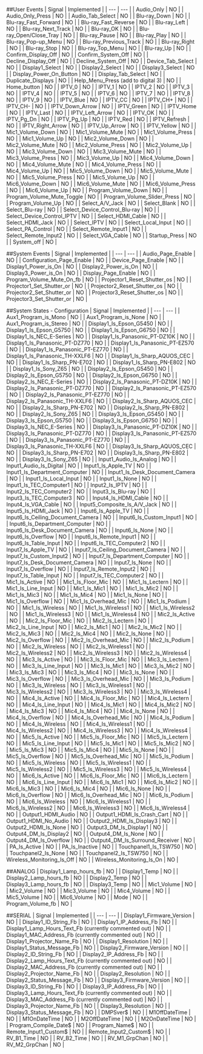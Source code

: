 ##User Events
| Signal | Implemented |
| --- | --- |
| Audio_Only | NO |
| Audio_Only_Press | NO |
| Audio_Tab_Select | NO |
| Blu-ray_Down | NO |
| Blu-ray_Fast_Forward | NO |
| Blu-ray_Fast_Reverse | NO |
| Blu-ray_Left | NO |
| Blu-ray_Next_Track | NO |
| Blu-ray_OK | NO |
| Blu-ray_Open/Close_Tray | NO |
| Blu-ray_Pause | NO |
| Blu-ray_Play | NO |
| Blu-ray_Pop-up_Menu | NO |
| Blu-ray_Previous_Track | NO |
| Blu-ray_Right | NO |
| Blu-ray_Stop | NO |
| Blu-ray_Top_Menu | NO |
| Blu-ray_Up | NO |
| Confirm_Display_Off | NO |
| Confirm_System_Off | NO |
| Decline_Display_Off | NO |
| Decline_System_Off | NO |
| Device_Tab_Select | NO |
| Display1_Select | NO |
| Display2_Select | NO |
| Display3_Select | NO |
| Display_Power_On_Button | NO |
| Display_Tab_Select | NO |
| Duplicate_Displays | NO |
| Help_Menu_Press (add to digital 3) | NO |
| Home_button | NO |
| IPTV_0 | NO |
| IPTV_1 | NO |
| IPTV_2 | NO |
| IPTV_3 | NO |
| IPTV_4 | NO |
| IPTV_5 | NO |
| IPTV_6 | NO |
| IPTV_7 | NO |
| IPTV_8 | NO |
| IPTV_9 | NO |
| IPTV_Blue | NO |
| IPTV_CC | NO |
| IPTV_CH+ | NO |
| IPTV_CH- | NO |
| IPTV_Down_Arrow | NO |
| IPTV_Green | NO |
| IPTV_Home | NO |
| IPTV_Last | NO |
| IPTV_Left_Arrow | NO |
| IPTV_OK | NO |
| IPTV_Pg_Dn | NO |
| IPTV_Pg_Up | NO |
| IPTV_Red | NO |
| IPTV_Refresh | NO |
| IPTV_Right_Arrow | NO |
| IPTV_Up_Arrow | NO |
| IPTV_Yellow | NO |
| Mic1_Volume_Down | NO |
| Mic1_Volume_Mute | NO |
| Mic1_Volume_Press | NO |
| Mic1_Volume_Up | NO |
| Mic2_Volume_Down | NO |
| Mic2_Volume_Mute | NO |
| Mic2_Volume_Press | NO |
| Mic2_Volume_Up | NO |
| Mic3_Volume_Down | NO |
| Mic3_Volume_Mute | NO |
| Mic3_Volume_Press | NO |
| Mic3_Volume_Up | NO |
| Mic4_Volume_Down | NO |
| Mic4_Volume_Mute | NO |
| Mic4_Volume_Press | NO |
| Mic4_Volume_Up | NO |
| Mic5_Volume_Down | NO |
| Mic5_Volume_Mute | NO |
| Mic5_Volume_Press | NO |
| Mic5_Volume_Up | NO |
| Mic6_Volume_Down | NO |
| Mic6_Volume_Mute | NO |
| Mic6_Volume_Press | NO |
| Mic6_Volume_Up | NO |
| Program_Volume_Down | NO |
| Program_Volume_Mute_Toggle | NO |
| Program_Volume_Slider_Press | NO |
| Program_Volume_Up | NO |
| Select_A/V_Jack | NO |
| Select_Blank | NO |
| Select_Blu-ray | NO |
| Select_Device_Control_Blu-ray | NO |
| Select_Device_Control_IPTV | NO |
| Select_HDMI_Cable | NO |
| Select_HDMI_Jack | NO |
| Select_IPTV | NO |
| Select_Local_Input | NO |
| Select_PA_Control | NO |
| Select_Remote_Input1 | NO |
| Select_Remote_Input2 | NO |
| Select_VGA_Cable | NO |
| Startup_Press | NO |
| System_off | NO |

##System Events
| Signal | Implemented |
| --- | --- |
| Audio_Page_Enable | NO |
| Configuration_Page_Enable | NO |
| Device_Page_Enable | NO |
| Display1_Power_is_On | NO |
| Display2_Power_is_On | NO |
| Display3_Power_is_On | NO |
| Display_Page_Enable | NO |
| Program_Volume_Mute_On_fb | NO |
| Projector1_Reset_Shutter_os | NO |
| Projector1_Set_Shutter_or | NO |
| Projector2_Reset_Shutter_os | NO |
| Projector2_Set_Shutter_or | NO |
| Projector3_Reset_Shutter_os | NO |
| Projector3_Set_Shutter_or | NO |

##System States - Configuration
| Signal | Implemented |
| --- | --- |
| Aux1_Program_is_Mono | NO |
| Aux1_Program_is_None | NO |
| Aux1_Program_is_Stereo | NO |
| Display1_Is_Epson_G5450 | NO |
| Display1_Is_Epson_G5750 | NO |
| Display1_Is_Epson_G6750 | NO |
| Display1_Is_NEC_E-Series | NO |
| Display1_Is_Panasonic_PT-DZ10K | NO |
| Display1_Is_Panasonic_PT-DZ770 | NO |
| Display1_Is_Panasonic_PT-EZ570 | NO |
| Display1_Is_Panasonic_PT-EZ770 | NO |
| Display1_Is_Panasonic_TH-XXLF6 | NO |
| Display1_Is_Sharp_AQUOS_CEC | NO |
| Display1_Is_Sharp_PN-E702 | NO |
| Display1_Is_Sharp_PN-E802 | NO |
| Display1_Is_Sony_Z65 | NO |
| Display2_Is_Epson_G5450 | NO |
| Display2_Is_Epson_G5750 | NO |
| Display2_Is_Epson_G6750 | NO |
| Display2_Is_NEC_E-Series | NO |
| Display2_Is_Panasonic_PT-DZ10K | NO |
| Display2_Is_Panasonic_PT-DZ770 | NO |
| Display2_Is_Panasonic_PT-EZ570 | NO |
| Display2_Is_Panasonic_PT-EZ770 | NO |
| Display2_Is_Panasonic_TH-XXLF6 | NO |
| Display2_Is_Sharp_AQUOS_CEC | NO |
| Display2_Is_Sharp_PN-E702 | NO |
| Display2_Is_Sharp_PN-E802 | NO |
| Display2_Is_Sony_Z65 | NO |
| Display3_Is_Epson_G5450 | NO |
| Display3_Is_Epson_G5750 | NO |
| Display3_Is_Epson_G6750 | NO |
| Display3_Is_NEC_E-Series | NO |
| Display3_Is_Panasonic_PT-DZ10K | NO |
| Display3_Is_Panasonic_PT-DZ770 | NO |
| Display3_Is_Panasonic_PT-EZ570 | NO |
| Display3_Is_Panasonic_PT-EZ770 | NO |
| Display3_Is_Panasonic_TH-XXLF6 | NO |
| Display3_Is_Sharp_AQUOS_CEC | NO |
| Display3_Is_Sharp_PN-E702 | NO |
| Display3_Is_Sharp_PN-E802 | NO |
| Display3_Is_Sony_Z65 | NO |
| Input1_Audio_Is_Analog | NO |
| Input1_Audio_Is_Digital | NO |
| Input1_Is_Apple_TV | NO |
| Input1_Is_Department_Computer | NO |
| Input1_Is_Desk_Document_Camera | NO |
| Input1_Is_Local_Input | NO |
| Input1_Is_None | NO |
| Input1_Is_TEC_Computer1 | NO |
| Input2_Is_IPTV | NO |
| Input2_Is_TEC_Computer2 | NO |
| Input3_Is_Blu-ray | NO |
| Input3_Is_TEC_Computer3 | NO |
| Input4_Is_HDMI_Cable | NO |
| Input4_Is_VGA_Cable | NO |
| Input5_Composite_Is_A/V_Jack | NO |
| Input5_Is_HDMI_Jack | NO |
| Input6_Is_Apple_TV | NO |
| Input6_Is_Ceiling_Document_Camera | NO |
| Input6_Is_Custom_Input1 | NO |
| Input6_Is_Department_Computer | NO |
| Input6_Is_Desk_Document_Camera | NO |
| Input6_Is_None | NO |
| Input6_Is_Overflow | NO |
| Input6_Is_Remote_Input1 | NO |
| Input6_Is_Table_Input | NO |
| Input6_Is_TEC_Computer2 | NO |
| Input7_Is_Apple_TV | NO |
| Input7_Is_Ceiling_Document_Camera | NO |
| Input7_Is_Custom_Input2 | NO |
| Input7_Is_Department_Computer | NO |
| Input7_Is_Desk_Document_Camera | NO |
| Input7_Is_None | NO |
| Input7_Is_Overflow | NO |
| Input7_Is_Remote_Input2 | NO |
| Input7_Is_Table_Input | NO |
| Input7_Is_TEC_Computer2 | NO |
| Mic1_Is_Active | NO |
| Mic1_Is_Floor_Mic | NO |
| Mic1_Is_Lectern | NO |
| Mic1_Is_Line_Input | NO |
| Mic1_Is_Mic1 | NO |
| Mic1_Is_Mic2 | NO |
| Mic1_Is_Mic3 | NO |
| Mic1_Is_Mic4 | NO |
| Mic1_Is_None | NO |
| Mic1_Is_Overflow | NO |
| Mic1_Is_Overhead_Mic | NO |
| Mic1_Is_Podium | NO |
| Mic1_Is_Wireless | NO |
| Mic1_Is_Wireless1 | NO |
| Mic1_Is_Wireless2 | NO |
| Mic1_Is_Wireless3 | NO |
| Mic1_Is_Wireless4 | NO |
| Mic2_Is_Active | NO |
| Mic2_Is_Floor_Mic | NO |
| Mic2_Is_Lectern | NO |
| Mic2_Is_Line_Input | NO |
| Mic2_Is_Mic1 | NO |
| Mic2_Is_Mic2 | NO |
| Mic2_Is_Mic3 | NO |
| Mic2_Is_Mic4 | NO |
| Mic2_Is_None | NO |
| Mic2_Is_Overflow | NO |
| Mic2_Is_Overhead_Mic | NO |
| Mic2_Is_Podium | NO |
| Mic2_Is_Wireless | NO |
| Mic2_Is_Wireless1 | NO |
| Mic2_Is_Wireless2 | NO |
| Mic2_Is_Wireless3 | NO |
| Mic2_Is_Wireless4 | NO |
| Mic3_Is_Active | NO |
| Mic3_Is_Floor_Mic | NO |
| Mic3_Is_Lectern | NO |
| Mic3_Is_Line_Input | NO |
| Mic3_Is_Mic1 | NO |
| Mic3_Is_Mic2 | NO |
| Mic3_Is_Mic3 | NO |
| Mic3_Is_Mic4 | NO |
| Mic3_Is_None | NO |
| Mic3_Is_Overflow | NO |
| Mic3_Is_Overhead_Mic | NO |
| Mic3_Is_Podium | NO |
| Mic3_Is_Wireless | NO |
| Mic3_Is_Wireless1 | NO |
| Mic3_Is_Wireless2 | NO |
| Mic3_Is_Wireless3 | NO |
| Mic3_Is_Wireless4 | NO |
| Mic4_Is_Active | NO |
| Mic4_Is_Floor_Mic | NO |
| Mic4_Is_Lectern | NO |
| Mic4_Is_Line_Input | NO |
| Mic4_Is_Mic1 | NO |
| Mic4_Is_Mic2 | NO |
| Mic4_Is_Mic3 | NO |
| Mic4_Is_Mic4 | NO |
| Mic4_Is_None | NO |
| Mic4_Is_Overflow | NO |
| Mic4_Is_Overhead_Mic | NO |
| Mic4_Is_Podium | NO |
| Mic4_Is_Wireless | NO |
| Mic4_Is_Wireless1 | NO |
| Mic4_Is_Wireless2 | NO |
| Mic4_Is_Wireless3 | NO |
| Mic4_Is_Wireless4 | NO |
| Mic5_Is_Active | NO |
| Mic5_Is_Floor_Mic | NO |
| Mic5_Is_Lectern | NO |
| Mic5_Is_Line_Input | NO |
| Mic5_Is_Mic1 | NO |
| Mic5_Is_Mic2 | NO |
| Mic5_Is_Mic3 | NO |
| Mic5_Is_Mic4 | NO |
| Mic5_Is_None | NO |
| Mic5_Is_Overflow | NO |
| Mic5_Is_Overhead_Mic | NO |
| Mic5_Is_Podium | NO |
| Mic5_Is_Wireless | NO |
| Mic5_Is_Wireless1 | NO |
| Mic5_Is_Wireless2 | NO |
| Mic5_Is_Wireless3 | NO |
| Mic5_Is_Wireless4 | NO |
| Mic6_Is_Active | NO |
| Mic6_Is_Floor_Mic | NO |
| Mic6_Is_Lectern | NO |
| Mic6_Is_Line_Input | NO |
| Mic6_Is_Mic1 | NO |
| Mic6_Is_Mic2 | NO |
| Mic6_Is_Mic3 | NO |
| Mic6_Is_Mic4 | NO |
| Mic6_Is_None | NO |
| Mic6_Is_Overflow | NO |
| Mic6_Is_Overhead_Mic | NO |
| Mic6_Is_Podium | NO |
| Mic6_Is_Wireless | NO |
| Mic6_Is_Wireless1 | NO |
| Mic6_Is_Wireless2 | NO |
| Mic6_Is_Wireless3 | NO |
| Mic6_Is_Wireless4 | NO |
| Output1_HDMI_Audio | NO |
| Output1_HDMI_Is_Crash_Cart | NO |
| Output1_HDMI_No_Audio | NO |
| Output2_HDMI_Is_Display3 | NO |
| Output2_HDMI_Is_None | NO |
| Output3_DM_Is_Display1 | NO |
| Output4_DM_Is_Display2 | NO |
| Output4_DM_Is_None | NO |
| Output4_DM_Is_Overflow | NO |
| Output4_DM_Is_Surround_Receiver | NO |
| PA_Is_Active | NO |
| PA_Is_Inactive | NO |
| Touchpanel1_Is_TSW750 | NO |
| Touchpanel2_Is_None | NO |
| Touchpanel2_Is_TSW750 | NO |
| Wireless_Monitoring_Is_Off | NO |
| Wireless_Monitoring_Is_On | NO |

##ANALOG
| Display1_Lamp_hours_fb | NO |
| Display1_Temp | NO |
| Display2_Lamp_hours_fb | NO |
| Display2_Temp | NO |
| Display3_Lamp_hours_fb | NO |
| Display3_Temp | NO |
| Mic1_Volume | NO |
| Mic2_Volume | NO |
| Mic3_Volume | NO |
| Mic4_Volume | NO |
| Mic5_Volume | NO |
| Mic6_Volume | NO |
| Mode | NO |
| Program_Volume_fb | NO |

##SERIAL
| Signal | Implemented |
| --- | --- |
| Display1_Firmware_Version | NO |
| Display1_ID_String_Fb | NO |
| Display1_IP_Address_Fb | NO |
| Display1_Lamp_Hours_Text_Fb (currently commented out) | NO |
| Display1_MAC_Address_Fb (currently commented out) | NO |
| Display1_Projector_Name_Fb | NO |
| Display1_Resolution | NO |
| Display1_Status_Message_Fb | NO |
| Display2_Firmware_Version | NO |
| Display2_ID_String_Fb | NO |
| Display2_IP_Address_Fb | NO |
| Display2_Lamp_Hours_Text_Fb (currently commented out) | NO |
| Display2_MAC_Address_Fb (currently commented out) | NO |
| Display2_Projector_Name_Fb | NO |
| Display2_Resolution | NO |
| Display2_Status_Message_Fb | NO |
| Display3_Firmware_Version | NO |
| Display3_ID_String_Fb | NO |
| Display3_IP_Address_Fb | NO |
| Display3_Lamp_Hours_Text_Fb (currently commented out) | NO |
| Display3_MAC_Address_Fb (currently commented out) | NO |
| Display3_Projector_Name_Fb | NO |
| Display3_Resolution | NO |
| Display3_Status_Message_Fb | NO |
| DMPSver$ | NO |
| M1OffDateTime | NO |
| M1OnDateTime | NO |
| M2OffDateTime | NO |
| M2OnDateTime | NO |
| Program_Compile_Date$ | NO |
| Program_Name$ | NO |
| Remote_Input1_Custom$ | NO |
| Remote_Input2_Custom$ | NO |
| RV_B1_Time | NO |
| RV_B2_Time | NO |
| RV_M1_GrpChan | NO |
| RV_M2_GrpChan | NO |